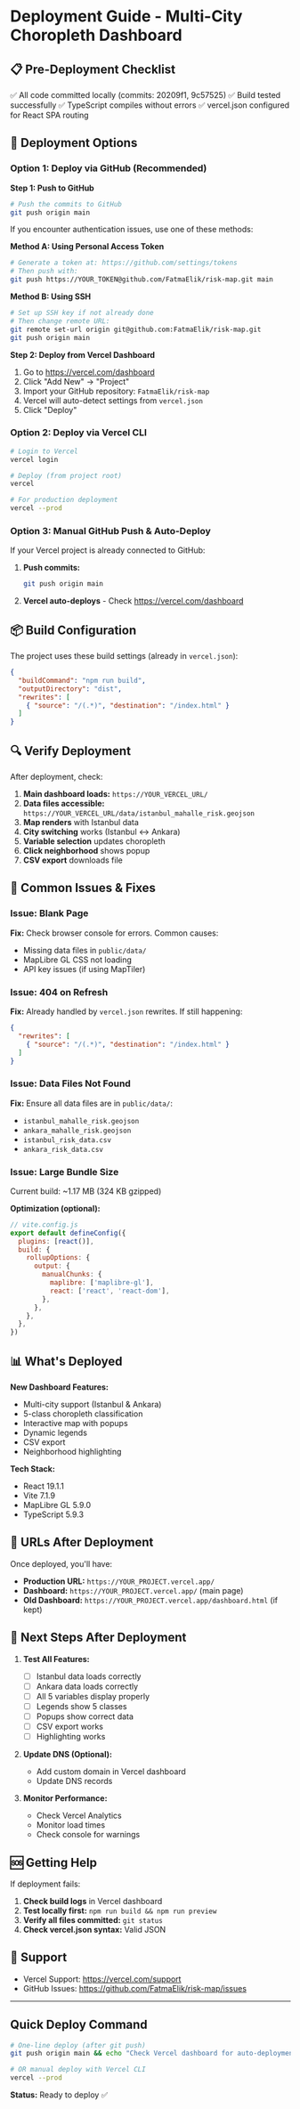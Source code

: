 # Deployment Guide - Multi-City Choropleth Dashboard

## 📋 Pre-Deployment Checklist

✅ All code committed locally (commits: 20209f1, 9c57525)
✅ Build tested successfully
✅ TypeScript compiles without errors
✅ vercel.json configured for React SPA routing

## 🚀 Deployment Options

### Option 1: Deploy via GitHub (Recommended)

**Step 1: Push to GitHub**

```bash
# Push the commits to GitHub
git push origin main
```

If you encounter authentication issues, use one of these methods:

**Method A: Using Personal Access Token**
```bash
# Generate a token at: https://github.com/settings/tokens
# Then push with:
git push https://YOUR_TOKEN@github.com/FatmaElik/risk-map.git main
```

**Method B: Using SSH**
```bash
# Set up SSH key if not already done
# Then change remote URL:
git remote set-url origin git@github.com:FatmaElik/risk-map.git
git push origin main
```

**Step 2: Deploy from Vercel Dashboard**

1. Go to https://vercel.com/dashboard
2. Click "Add New" → "Project"
3. Import your GitHub repository: `FatmaElik/risk-map`
4. Vercel will auto-detect settings from `vercel.json`
5. Click "Deploy"

### Option 2: Deploy via Vercel CLI

```bash
# Login to Vercel
vercel login

# Deploy (from project root)
vercel

# For production deployment
vercel --prod
```

### Option 3: Manual GitHub Push & Auto-Deploy

If your Vercel project is already connected to GitHub:

1. **Push commits:**
   ```bash
   git push origin main
   ```

2. **Vercel auto-deploys** - Check https://vercel.com/dashboard

## 📦 Build Configuration

The project uses these build settings (already in `vercel.json`):

```json
{
  "buildCommand": "npm run build",
  "outputDirectory": "dist",
  "rewrites": [
    { "source": "/(.*)", "destination": "/index.html" }
  ]
}
```

## 🔍 Verify Deployment

After deployment, check:

1. **Main dashboard loads:** `https://YOUR_VERCEL_URL/`
2. **Data files accessible:** `https://YOUR_VERCEL_URL/data/istanbul_mahalle_risk.geojson`
3. **Map renders** with Istanbul data
4. **City switching** works (Istanbul ↔ Ankara)
5. **Variable selection** updates choropleth
6. **Click neighborhood** shows popup
7. **CSV export** downloads file

## 🐛 Common Issues & Fixes

### Issue: Blank Page

**Fix:** Check browser console for errors. Common causes:
- Missing data files in `public/data/`
- MapLibre GL CSS not loading
- API key issues (if using MapTiler)

### Issue: 404 on Refresh

**Fix:** Already handled by `vercel.json` rewrites. If still happening:
```json
{
  "rewrites": [
    { "source": "/(.*)", "destination": "/index.html" }
  ]
}
```

### Issue: Data Files Not Found

**Fix:** Ensure all data files are in `public/data/`:
- `istanbul_mahalle_risk.geojson`
- `ankara_mahalle_risk.geojson`
- `istanbul_risk_data.csv`
- `ankara_risk_data.csv`

### Issue: Large Bundle Size

Current build: ~1.17 MB (324 KB gzipped)

**Optimization (optional):**
```javascript
// vite.config.js
export default defineConfig({
  plugins: [react()],
  build: {
    rollupOptions: {
      output: {
        manualChunks: {
          maplibre: ['maplibre-gl'],
          react: ['react', 'react-dom'],
        },
      },
    },
  },
})
```

## 📊 What's Deployed

**New Dashboard Features:**
- Multi-city support (Istanbul & Ankara)
- 5-class choropleth classification
- Interactive map with popups
- Dynamic legends
- CSV export
- Neighborhood highlighting

**Tech Stack:**
- React 19.1.1
- Vite 7.1.9
- MapLibre GL 5.9.0
- TypeScript 5.9.3

## 🔗 URLs After Deployment

Once deployed, you'll have:

- **Production URL:** `https://YOUR_PROJECT.vercel.app/`
- **Dashboard:** `https://YOUR_PROJECT.vercel.app/` (main page)
- **Old Dashboard:** `https://YOUR_PROJECT.vercel.app/dashboard.html` (if kept)

## 📝 Next Steps After Deployment

1. **Test All Features:**
   - [ ] Istanbul data loads correctly
   - [ ] Ankara data loads correctly
   - [ ] All 5 variables display properly
   - [ ] Legends show 5 classes
   - [ ] Popups show correct data
   - [ ] CSV export works
   - [ ] Highlighting works

2. **Update DNS (Optional):**
   - Add custom domain in Vercel dashboard
   - Update DNS records

3. **Monitor Performance:**
   - Check Vercel Analytics
   - Monitor load times
   - Check console for warnings

## 🆘 Getting Help

If deployment fails:

1. **Check build logs** in Vercel dashboard
2. **Test locally first:** `npm run build && npm run preview`
3. **Verify all files committed:** `git status`
4. **Check vercel.json syntax:** Valid JSON

## 📧 Support

- Vercel Support: https://vercel.com/support
- GitHub Issues: https://github.com/FatmaElik/risk-map/issues

---

## Quick Deploy Command

```bash
# One-line deploy (after git push)
git push origin main && echo "Check Vercel dashboard for auto-deployment"

# OR manual deploy with Vercel CLI
vercel --prod
```

**Status:** Ready to deploy ✅
